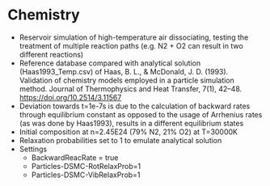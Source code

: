 # Chemistry
* Reservoir simulation of high-temperature air dissociating, testing the treatment of multiple reaction paths (e.g. N2 + O2 can result in two different reactions)
* Reference database compared with analytical solution (Haas1993_Temp.csv) of Haas, B. L., & McDonald, J. D. (1993). Validation of chemistry models employed in a particle simulation method. Journal of Thermophysics and Heat Transfer, 7(1), 42–48. https://doi.org/10.2514/3.11567
* Deviation towards t=1e-7s is due to the calculation of backward rates through equilibrium constant as opposed to the usage of Arrhenius rates (as was done by Haas1993), results in a different equilibrium states
* Initial composition at n=2.45E24 (79% N2, 21% O2) at T=30000K
* Relaxation probabilities set to 1 to emulate analytical solution
* Settings
  * BackwardReacRate       = true
  * Particles-DSMC-RotRelaxProb=1
  * Particles-DSMC-VibRelaxProb=1

